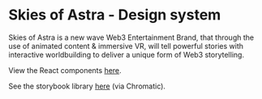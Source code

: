 # Skies of Astra - Design system

Skies of Astra is a new wave Web3 Entertainment Brand, that through the use of animated content & immersive VR, will tell powerful stories with interactive worldbuilding to deliver a unique form of Web3 storytelling.

View the React components <a href="https://github.com/Skies-of-Astra/SOA-webapp/tree/main/src/components">here</a>.

See the storybook library <a href="https://www.chromatic.com/library?appId=635bcae4b8460796fdffc3dd&branch=main&inviteToken=6206826b86ea4f3896f8dd523f87d473">here</a> (via Chromatic).
